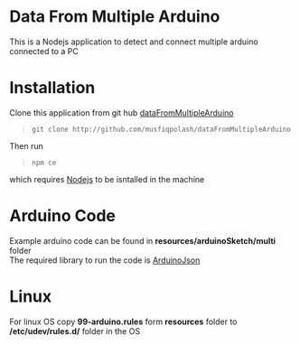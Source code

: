 # Data From Multiple Arduino
This is a Nodejs application to detect and connect multiple arduino connected to a PC

# Installation
Clone this application from git hub [dataFromMultipleArduino](http://github.com/musfiqpolash/dataFromMultipleArduino)  
> `git clone http://github.com/musfiqpolash/dataFromMultipleArduino`  

Then run 
> `npm ce`  

which requires [Nodejs](https://nodejs.org/de/download) to be isntalled in the machine

# Arduino Code
Example arduino code can be found in **resources/arduinoSketch/multi** folder  
The required library to run the code is [ArduinoJson](https://arduinojson.org/v6/doc/installation/)

# Linux
For linux OS copy **99-arduino.rules** form **resources** folder to **/etc/udev/rules.d/** folder in the OS